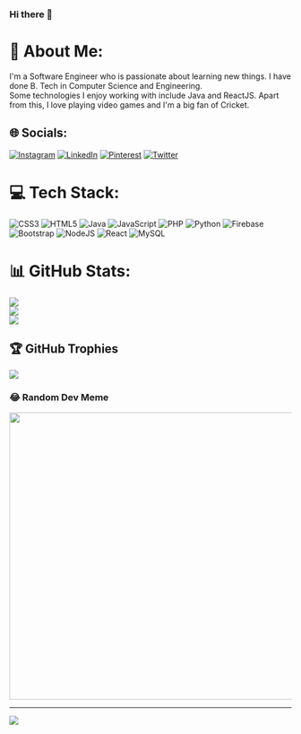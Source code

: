 ### Hi there 👋

# 💫 About Me:
I'm a Software Engineer who is passionate about learning new things. I have done B. Tech in Computer Science and Engineering.<br>Some technologies I enjoy working with include Java and ReactJS. Apart from this, I love playing video games and I'm a big fan of Cricket.


## 🌐 Socials:
[![Instagram](https://img.shields.io/badge/Instagram-%23E4405F.svg?logo=Instagram&logoColor=white)](https://instagram.com/iamraj_28) [![LinkedIn](https://img.shields.io/badge/LinkedIn-%230077B5.svg?logo=linkedin&logoColor=white)](https://linkedin.com/in/28-abhishek-raj) [![Pinterest](https://img.shields.io/badge/Pinterest-%23E60023.svg?logo=Pinterest&logoColor=white)](https://pinterest.com/Iamraj_28) [![Twitter](https://img.shields.io/badge/Twitter-%231DA1F2.svg?logo=Twitter&logoColor=white)](https://twitter.com/iamraj_45) 

# 💻 Tech Stack:
![CSS3](https://img.shields.io/badge/css3-%231572B6.svg?style=for-the-badge&logo=css3&logoColor=white) ![HTML5](https://img.shields.io/badge/html5-%23E34F26.svg?style=for-the-badge&logo=html5&logoColor=white) ![Java](https://img.shields.io/badge/java-%23ED8B00.svg?style=for-the-badge&logo=java&logoColor=white) ![JavaScript](https://img.shields.io/badge/javascript-%23323330.svg?style=for-the-badge&logo=javascript&logoColor=%23F7DF1E) ![PHP](https://img.shields.io/badge/php-%23777BB4.svg?style=for-the-badge&logo=php&logoColor=white) ![Python](https://img.shields.io/badge/python-3670A0?style=for-the-badge&logo=python&logoColor=ffdd54) ![Firebase](https://img.shields.io/badge/firebase-%23039BE5.svg?style=for-the-badge&logo=firebase) ![Bootstrap](https://img.shields.io/badge/bootstrap-%23563D7C.svg?style=for-the-badge&logo=bootstrap&logoColor=white) ![NodeJS](https://img.shields.io/badge/node.js-6DA55F?style=for-the-badge&logo=node.js&logoColor=white) ![React](https://img.shields.io/badge/react-%2320232a.svg?style=for-the-badge&logo=react&logoColor=%2361DAFB) ![MySQL](https://img.shields.io/badge/mysql-%2300f.svg?style=for-the-badge&logo=mysql&logoColor=white)
# 📊 GitHub Stats:
![](https://github-readme-stats.vercel.app/api?username=iamraj45&theme=dark&hide_border=false&include_all_commits=true&count_private=false)<br/>
![](https://github-readme-streak-stats.herokuapp.com/?user=iamraj45&theme=dark&hide_border=false)<br/>
![](https://github-readme-stats.vercel.app/api/top-langs/?username=iamraj45&theme=dark&hide_border=false&include_all_commits=true&count_private=false&layout=compact)

## 🏆 GitHub Trophies
![](https://github-profile-trophy.vercel.app/?username=iamraj45&theme=radical&no-frame=false&no-bg=false&margin-w=4)

### 😂 Random Dev Meme
<img src="https://random-memer.herokuapp.com/" width="512px"/>

---
[![](https://visitcount.itsvg.in/api?id=iamraj45&icon=5&color=1)](https://visitcount.itsvg.in)
